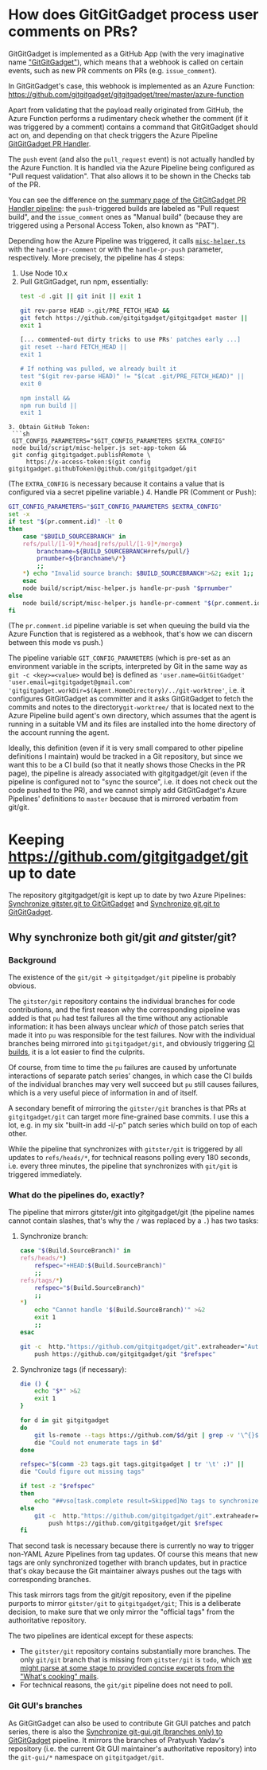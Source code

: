 # How does GitGitGadget process user comments on PRs?

GitGitGadget is implemented as a GitHub App (with the very imaginative name ["GitGitGadget"](https://github.com/apps/gitgitgadget)), which means that a webhook is called on certain events, such as new PR comments on PRs (e.g. `issue_comment`).

In GitGitGadget's case, this webhook is implemented as an Azure Function: https://github.com/gitgitgadget/gitgitgadget/tree/master/azure-function

Apart from validating that the payload really originated from GitHub, the Azure Function performs a rudimentary check whether the comment (if it was triggered by a comment) contains a command that GitGitGadget should act on, and depending on that check triggers the Azure Pipeline [GitGitGadget PR Handler](https://dev.azure.com/gitgitgadget/git/_build?definitionId=3).

The `push` event (and also the `pull_request` event) is not actually handled by the Azure Function. It is handled via the Azure Pipeline being configured as "Pull request validation". That also allows it to be shown in the Checks tab of the PR.

You can see the difference on [the summary page of the GitGitGadget PR Handler pipeline](https://dev.azure.com/gitgitgadget/git/_build?definitionId=3): the `push`-triggered builds are labeled as "Pull request build", and the `issue_comment` ones as "Manual build" (because they are triggered using a Personal Access Token, also known as "PAT").

Depending how the Azure Pipeline was triggered, it calls [`misc-helper.ts`](https://github.com/gitgitgadget/gitgitgadget/blob/master/script/misc-helper.ts) with the `handle-pr-comment` or with the `handle-pr-push` parameter, respectively. More precisely, the pipeline has 4 steps:

1. Use Node 10.x
2. Pull GitGitGadget, run npm, essentially:
   ```sh
   test -d .git || git init || exit 1

   git rev-parse HEAD >.git/PRE_FETCH_HEAD &&
   git fetch https://github.com/gitgitgadget/gitgitgadget master ||
   exit 1

   [... commented-out dirty tricks to use PRs' patches early ...]
   git reset --hard FETCH_HEAD ||
   exit 1

   # If nothing was pulled, we already built it
   test "$(git rev-parse HEAD)" != "$(cat .git/PRE_FETCH_HEAD)" ||
   exit 0

   npm install &&
   npm run build ||
   exit 1
  ```
3. Obtain GitHub Token:
   ```sh
   GIT_CONFIG_PARAMETERS="$GIT_CONFIG_PARAMETERS $EXTRA_CONFIG"
   node build/script/misc-helper.js set-app-token &&
   git config gitgitgadget.publishRemote \
       https://x-access-token:$(git config gitgitgadget.githubToken)@github.com/gitgitgadget/git
   ```
   (The `EXTRA_CONFIG` is necessary because it contains a value that is configured via a secret pipeline variable.)
4. Handle PR (Comment or Push):
   ```sh
   GIT_CONFIG_PARAMETERS="$GIT_CONFIG_PARAMETERS $EXTRA_CONFIG"
   set -x
   if test "$(pr.comment.id)" -lt 0
   then
       case "$BUILD_SOURCEBRANCH" in
       refs/pull/[1-9]*/head|refs/pull/[1-9]*/merge)
           branchname=${BUILD_SOURCEBRANCH#refs/pull/}
           prnumber=${branchname%/*}
           ;;
       *) echo "Invalid source branch: $BUILD_SOURCEBRANCH">&2; exit 1;;
       esac
       node build/script/misc-helper.js handle-pr-push "$prnumber"
   else
       node build/script/misc-helper.js handle-pr-comment "$(pr.comment.id)"
   fi
   ```
   (The `pr.comment.id` pipeline variable is set when queuing the build via the Azure Function that is registered as a webhook, that's how we can discern between this mode vs push.)

The pipeline variable `GIT_CONFIG_PARAMETERS` (which is pre-set as an environment variable in the scripts, interpreted by Git in the same way as `git -c <key>=<value>` would be) is defined as `'user.name=GitGitGadget' 'user.email=gitgitgadget@gmail.com' 'gitgitgadget.workDir=$(Agent.HomeDirectory)/../git-worktree'`, i.e. it configures GitGitGadget as committer and it asks GitGitGadget to fetch the commits and notes to the directory`git-worktree/` that is located next to the Azure Pipeline build agent's own directory, which assumes that the agent is running in a suitable VM and its files are installed into the home directory of the account running the agent.

Ideally, this definition (even if it is very small compared to other pipeline definitions I maintain) would be tracked in a Git repository, but since we want this to be a CI build (so that it neatly shows those Checks in the PR page), the pipeline is already associated with gitgitgadget/git (even if the pipeline is configured not to "sync the source", i.e. it does not check out the code pushed to the PR), and we cannot simply add GitGitGadget's Azure Pipelines' definitions to `master` because that is mirrored verbatim from git/git.

# Keeping https://github.com/gitgitgadget/git up to date

The repository gitgitgadget/git is kept up to date by two Azure Pipelines: [Synchronize gitster.git to GitGitGadget](https://dev.azure.com/gitgitgadget/git/_build?definitionId=8) and [Synchronize git.git to GitGitGadget](https://dev.azure.com/gitgitgadget/git/_build?definitionId=7).

## Why synchronize both git/git _and_ gitster/git?

### Background

The existence of the `git/git` -> `gitgitgadget/git` pipeline is probably obvious.

The `gitster/git` repository contains the individual branches for code contributions, and the first reason why the corresponding pipeline was added is that `pu` had test failures all the time without any actionable information: it has been always unclear _which_ of those patch series that made it into `pu` was responsible for the test failures. Now with the individual branches being mirrored into `gitgitgadget/git`, and obviously triggering [CI builds](https://dev.azure.com/gitgitgadget/git/_build?definitionId=4), it is a lot easier to find the culprits.

Of course, from time to time the `pu` failures are caused by unfortunate interactions of separate patch series' changes, in which case the CI builds of the individual branches may very well succeed but `pu` still causes failures, which is a very useful piece of information in and of itself.

A secondary benefit of mirroring the `gitster/git` branches is that PRs at `gitgitgadget/git` can target more fine-grained base commits. I use this a lot, e.g. in my six "built-in add -i/-p" patch series which build on top of each other.

While the pipeline that synchronizes with `gitster/git` is triggered by all updates to `refs/heads/*`, for technical reasons polling every 180 seconds, i.e. every three minutes, the pipeline that synchronizes with `git/git` is triggered immediately. 

### What do the pipelines do, exactly?

The pipeline that mirrors gitster/git into gitgitgadget/git (the pipeline names cannot contain slashes, that's why the `/` was replaced by a `.`) has two tasks:

1. Synchronize branch:
   ```bash
   case "$(Build.SourceBranch)" in
   refs/heads/*)
       refspec="+HEAD:$(Build.SourceBranch)"
       ;;
   refs/tags/*)
       refspec="$(Build.SourceBranch)"
       ;;
   *)
       echo "Cannot handle '$(Build.SourceBranch)'" >&2
       exit 1
       ;;
   esac

   git -c  http."https://github.com/gitgitgadget/git".extraheader="Authorization: Basic $(gitgitgadget.push.token.base64)" \
       push https://github.com/gitgitgadget/git "$refspec"
   ```
2. Synchronize tags (if necessary):
   ```bash
   die () {
       echo "$*" >&2
       exit 1
   }

   for d in git gitgitgadget
   do
       git ls-remote --tags https://github.com/$d/git | grep -v '\^{}$' | sort >tags.$d ||
       die "Could not enumerate tags in $d"
   done

   refspec="$(comm -23 tags.git tags.gitgitgadget | tr '\t' :)" ||
   die "Could figure out missing tags"

   if test -z "$refspec"
   then
       echo "##vso[task.complete result=Skipped]No tags to synchronize!"
   else
       git -c  http."https://github.com/gitgitgadget/git".extraheader="Authorization: Basic $(gitgitgadget.push.token.base64)" \
           push https://github.com/gitgitgadget/git $refspec
   fi
   ```

That second task is necessary because there is currently no way to trigger non-YAML Azure Pipelines from tag updates. Of course this means that new tags are only synchronized together with branch updates, but in practice that's okay because the Git maintainer always pushes out the tags with corresponding branches.

This task mirrors tags from the git/git repository, even if the pipeline purports to mirror `gitster/git` to `gitgitgadget/git`; This is a deliberate decision, to make sure that we only mirror the "official tags" from the authoritative repository.

The two pipelines are identical except for these aspects:
- The `gitster/git` repository contains substantially more branches. The only `git/git` branch that is missing from `gitster/git` is `todo`, which [we might parse at some stage to provided concise excerpts from the "What's cooking" mails](https://github.com/gitgitgadget/gitgitgadget/issues/152).
- For technical reasons, the `git/git` pipeline does not need to poll.

### Git GUI's branches

As GitGitGadget can also be used to contribute Git GUI patches and patch series, there is also the [Synchronize git-gui.git (branches only) to GitGitGadget](https://dev.azure.com/gitgitgadget/git/_build?definitionId=10) pipeline. It mirrors the branches of Pratyush Yadav's repository (i.e. the current Git GUI maintainer's authoritative repository) into the `git-gui/*` namespace on `gitgitgadget/git`.
